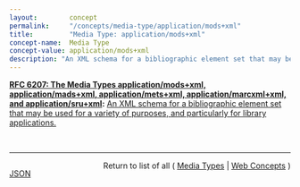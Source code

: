 ```yaml
---
layout:        concept
permalink:     "/concepts/media-type/application/mods+xml"
title:         "Media Type: application/mods+xml"
concept-name:  Media Type
concept-value: application/mods+xml
description: "An XML schema for a bibliographic element set that may be used for a variety of purposes, and particularly for library applications."
---
```


**[RFC 6207: The Media Types application/mods+xml, application/mads+xml, application/mets+xml, application/marcxml+xml, and application/sru+xml](/specs/IETF/RFC/6207 "This document specifies media types for the following formats: MODS (Metadata Object Description Schema), MADS (Metadata Authority Description Schema), METS (Metadata Encoding and Transmission Standard), MARCXML (MARC21 XML Schema), and the SRU (Search/Retrieve via URL Response Format) protocol response XML schema. These are all XML schemas providing representations of various forms of information including metadata and search results."):** [An XML schema for a bibliographic element set that may be used for a variety of purposes, and particularly for library applications.](http://tools.ietf.org/html/rfc6207#section-2 "Read documentation for Media Type &#34;application/mods+xml&#34;")

<br/>
<hr/>

<p style="float : left"><a href="./application/mods+xml.json" title="JSON representing this particular Web Concept value">JSON</a></p>
<p style="text-align: right">Return to list of all ( <a href="../media-types">Media Types</a> | <a href="../">Web Concepts</a> )</p>

